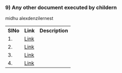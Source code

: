

### 9) Any other document executed by childern


<table>
<tr><th>SlNo</th><th>Link</th><th>Description</th></tr>
  <tr><td>1.</td><td><a href="">Link</a></td>midhu alex<td></td></tr>
  <tr><td>2.</td><td><a href="">Link</a></td>denzil<td></td></tr> 
  <tr><td>3.</td><td><a href="">Link</a></td>ernest<td></td></tr>
  <tr><td>4.</td><td><a href="">Link</a></td><td></td></tr>
</table>
